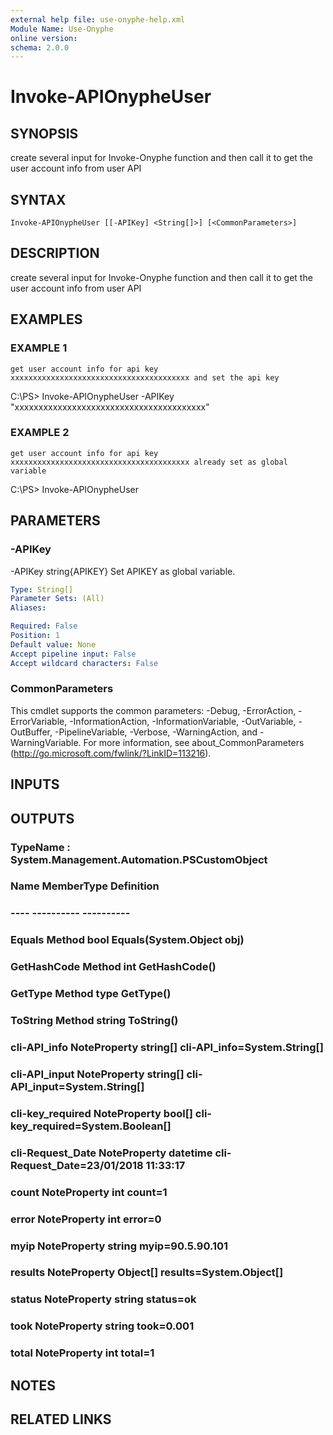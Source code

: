 ```yaml
---
external help file: use-onyphe-help.xml
Module Name: Use-Onyphe
online version:
schema: 2.0.0
---
```


# Invoke-APIOnypheUser

## SYNOPSIS
create several input for Invoke-Onyphe function and then call it to get the user account info from user API

## SYNTAX

```
Invoke-APIOnypheUser [[-APIKey] <String[]>] [<CommonParameters>]
```

## DESCRIPTION
create several input for Invoke-Onyphe function and then call it to get the user account info from user API

## EXAMPLES

### EXAMPLE 1
```
get user account info for api key xxxxxxxxxxxxxxxxxxxxxxxxxxxxxxxxxxxxxxxx and set the api key
```

C:\PS\> Invoke-APIOnypheUser -APIKey "xxxxxxxxxxxxxxxxxxxxxxxxxxxxxxxxxxxxxxxx"

### EXAMPLE 2
```
get user account info for api key xxxxxxxxxxxxxxxxxxxxxxxxxxxxxxxxxxxxxxxx already set as global variable
```

C:\PS\> Invoke-APIOnypheUser

## PARAMETERS

### -APIKey
-APIKey string{APIKEY}
Set APIKEY as global variable.

```yaml
Type: String[]
Parameter Sets: (All)
Aliases:

Required: False
Position: 1
Default value: None
Accept pipeline input: False
Accept wildcard characters: False
```

### CommonParameters
This cmdlet supports the common parameters: -Debug, -ErrorAction, -ErrorVariable, -InformationAction, -InformationVariable, -OutVariable, -OutBuffer, -PipelineVariable, -Verbose, -WarningAction, and -WarningVariable. For more information, see about_CommonParameters (http://go.microsoft.com/fwlink/?LinkID=113216).

## INPUTS

## OUTPUTS

### TypeName : System.Management.Automation.PSCustomObject
### Name             MemberType   Definition
### ----             ----------   ----------
### Equals           Method       bool Equals(System.Object obj)
### GetHashCode      Method       int GetHashCode()
### GetType          Method       type GetType()
### ToString         Method       string ToString()
### cli-API_info     NoteProperty string[] cli-API_info=System.String[]
### cli-API_input    NoteProperty string[] cli-API_input=System.String[]
### cli-key_required NoteProperty bool[] cli-key_required=System.Boolean[]
### cli-Request_Date NoteProperty datetime cli-Request_Date=23/01/2018 11:33:17
### count            NoteProperty int count=1
### error            NoteProperty int error=0
### myip             NoteProperty string myip=90.5.90.101
### results          NoteProperty Object[] results=System.Object[]
### status           NoteProperty string status=ok
### took             NoteProperty string took=0.001
### total            NoteProperty int total=1
## NOTES

## RELATED LINKS
